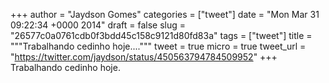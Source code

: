 
+++
author = "Jaydson Gomes"
categories = ["tweet"]
date = "Mon Mar 31 09:22:34 +0000 2014"
draft = false
slug = "26577c0a0761cdb0f3bdd45c158c9121d80fd83a"
tags = ["tweet"]
title = """Trabalhando cedinho hoje...."""
tweet = true
micro = true
tweet_url = "https://twitter.com/jaydson/status/450563794784509952"
+++
Trabalhando cedinho hoje.
